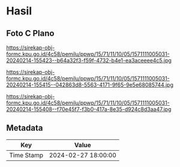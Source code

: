 # Hasil

## Foto C Plano

https://sirekap-obj-formc.kpu.go.id/4c58/pemilu/ppwp/15/71/11/10/05/1571111005031-20240214-155423--b64a32f3-f59f-4732-b4e1-ea3aceeee4c5.jpg

https://sirekap-obj-formc.kpu.go.id/4c58/pemilu/ppwp/15/71/11/10/05/1571111005031-20240214-155415--042863d8-5563-4171-9f65-9e5e68085744.jpg

https://sirekap-obj-formc.kpu.go.id/4c58/pemilu/ppwp/15/71/11/10/05/1571111005031-20240214-155408--f70e45f7-f3b0-417a-8e35-d924c8d3aa47.jpg


## Metadata

| Key        | Value               |
| ---------- | ------------------- |
| Time Stamp | 2024-02-27 18:00:00 |



